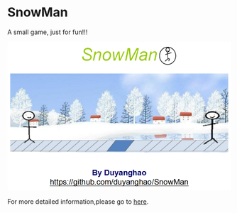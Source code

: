 # SnowMan
A small game, just for fun!!!

![](https://raw.githubusercontent.com/duyanghao/SnowMan/master/images/logo.png)

For more detailed information,please go to [here](https://duyanghao.github.io/SnowMan/).
